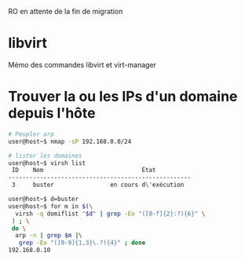 RO en attente de la fin de migration















































# libvirt
Mémo des commandes libvirt et virt-manager

# Trouver la ou les IPs d'un domaine depuis l'hôte
```sh
# Peupler arp
user@host~$ nmap -sP 192.168.0.0/24

# lister les domaines
user@host~$ virsh list
 ID    Nom                            État
----------------------------------------------------
 3     buster                en cours d\'exécution

user@host~$ d=buster
user@host~$ for m in $(\
  virsh -q domiflist "$d" | grep -Eo "([0-f]{2}:?){6}" \
 ) ; \
 do \
  arp -n | grep $m |\
   grep -Eo "([0-9]{1,3}\.?){4}" ; done
192.168.0.10
```
